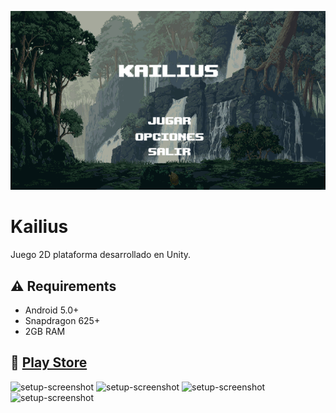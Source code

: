 ![screenshot](images/0.png)

# Kailius
Juego 2D plataforma desarrollado en Unity.

## :warning: Requirements
* Android 5.0+
* Snapdragon 625+
* 2GB RAM

## :iphone: [Play Store](https://play.google.com/store/apps/details?id=com.waniapps.Kailius.game.android)

![setup-screenshot](images/1.png)
![setup-screenshot](images/2.png)
![setup-screenshot](images/3.png)
![setup-screenshot](images/4png)
